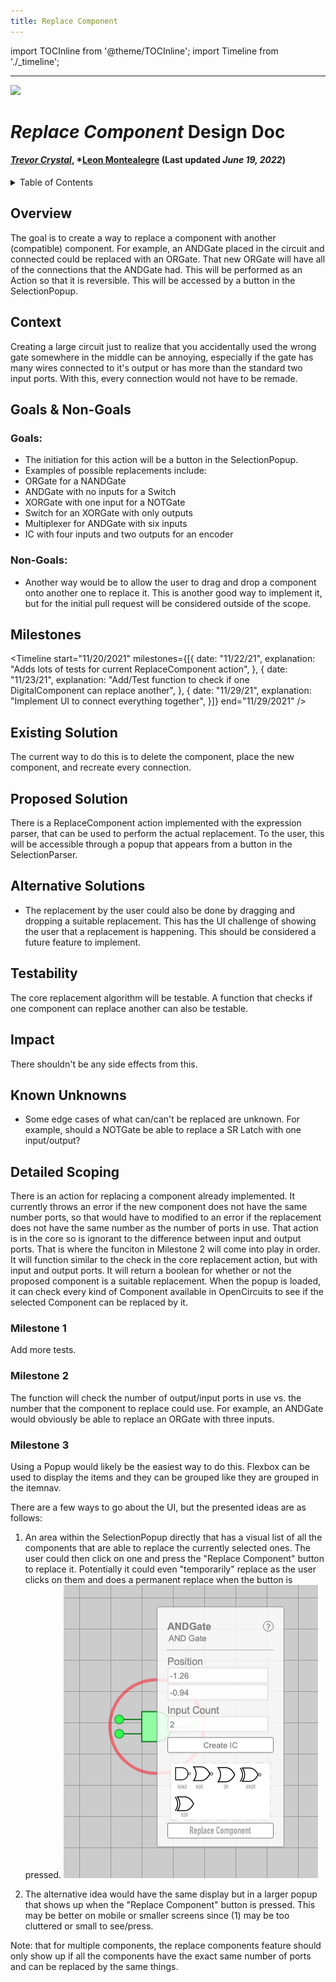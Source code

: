```yaml
---
title: Replace Component
---
```



import TOCInline from '@theme/TOCInline';
import Timeline from './_timeline';


---


<div style={{height: "80px", width: "100%"}}>
<img src="/img/icon.svg" width="80px" style={{float: "right"}} />
</div>


# *Replace Component* Design Doc
#### *[Trevor Crystal](https://github.com/TGCrystal)*, *[Leon Montealegre](https://github.com/LeonMontealegre) (Last updated *June 19, 2022*)


<details>
    <summary>
        Table of Contents
    </summary>
    <TOCInline toc={toc} />
</details>


## Overview

The goal is to create a way to replace a component with another (compatible) component. For example, an ANDGate placed in the circuit and connected could be replaced with an ORGate. That new ORGate will have all of the connections that the ANDGate had. This will be performed as an Action so that it is reversible. This will be accessed by a button in the SelectionPopup.



## Context

Creating a large circuit just to realize that you accidentally used the wrong gate somewhere in the middle can be annoying, especially if the gate has many wires connected to it's output or has more than the standard two input ports. With this, every connection would not have to be remade.



## Goals & Non-Goals

### Goals:
- The initiation for this action will be a button in the SelectionPopup.
- Examples of possible replacements include:
- ORGate for a NANDGate
- ANDGate with no inputs for a Switch
- XORGate with one input for a NOTGate
- Switch for an XORGate with only outputs
- Multiplexer for ANDGate with six inputs
- IC with four inputs and two outputs for an encoder


### Non-Goals:
- Another way would be to allow the user to drag and drop a component onto another one to replace it. This is another good way to implement it, but for the initial pull request will be considered outside of the scope.



## Milestones

<Timeline 
    start="11/20/2021" 
    milestones={[{
        date: "11/22/21",
        explanation: "Adds lots of tests for current ReplaceComponent action",
    }, {
        date: "11/23/21",
        explanation: "Add/Test function to check if one DigitalComponent can replace another",
    }, {
        date: "11/29/21",
        explanation: "Implement UI to connect everything together",
    }]} 
    end="11/29/2021" />



## Existing Solution

The current way to do this is to delete the component, place the new component, and recreate every connection.



## Proposed Solution

There is a ReplaceComponent action implemented with the expression parser, that can be used to perform the actual replacement. To the user, this will be accessible through a popup that appears from a button in the SelectionParser.



## Alternative Solutions

- The replacement by the user could also be done by dragging and dropping a suitable replacement. This has the UI challenge of showing the user that a replacement is happening. This should be considered a future feature to implement.



## Testability

The core replacement algorithm will be testable. A function that checks if one component can replace another can also be testable.



## Impact

There shouldn't be any side effects from this.



## Known Unknowns

- Some edge cases of what can/can't be replaced are unknown. For example, should a NOTGate be able to replace a SR Latch with one input/output?



## Detailed Scoping

There is an action for replacing a component already implemented. It currently throws an error if the new component does not have the same number ports, so that would have to modified to an error if the replacement does not have the same number as the number of ports in use. That action is in the core so is ignorant to the difference between input and output ports. That is where the funciton in Milestone 2 will come into play in order. It will function similar to the check in the core replacement action, but with input and output ports. It will return a boolean for whether or not the proposed component is a suitable replacement. When the popup is loaded, it can check every kind of Component available in OpenCircuits to see if the selected Component can be replaced by it.


### Milestone 1

Add more tests.


### Milestone 2

The function will check the number of output/input ports in use vs. the number that the component to replace could use. For example, an ANDGate would obviously be able to replace an ORGate with three inputs.


### Milestone 3

Using a Popup would likely be the easiest way to do this. Flexbox can be used to display the items and they can be grouped like they are grouped in the itemnav.

There are a few ways to go about the UI, but the presented ideas are as follows:

1. An area within the SelectionPopup directly that has a visual list of all the components that are able to replace the currently selected ones. The user could then click on one and press the "Replace Component" button to replace it. Potentially it could even "temporarily" replace as the user clicks on them and does a permanent replace when the button is pressed.
![A quick mockup of what the area might look like](img/ReplaceComponent/ReplaceComponentIdea.jpg)

2. The alternative idea would have the same display but in a larger popup that shows up when the "Replace Component" button is pressed. This may be better on mobile or smaller screens since (1) may be too cluttered or small to see/press.

Note: that for multiple components, the replace components feature should only show up if all the components have the exact same number of ports and can be replaced by the same things.
